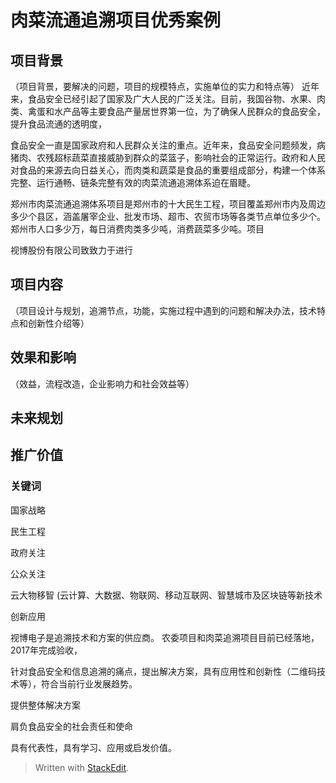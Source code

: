 
# 肉菜流通追溯项目优秀案例

## 项目背景

（项目背景，要解决的问题，项目的规模特点，实施单位的实力和特点等）
 近年来，食品安全已经引起了国家及广大人民的广泛关注。目前，我国谷物、水果、肉类、禽蛋和水产品等主要食品产量居世界第一位，为了确保人民群众的食品安全，提升食品流通的透明度，

食品安全一直是国家政府和人民群众关注的重点。近年来，食品安全问题频发，病猪肉、农残超标蔬菜直接威胁到群众的菜篮子，影响社会的正常运行。政府和人民对食品的来源去向日益关心，而肉类和蔬菜是食品的重要组成部分，构建一个体系完整、运行通畅、链条完整有效的肉菜流通追溯体系迫在眉睫。

郑州市肉菜流通追溯体系项目是郑州市的十大民生工程，项目覆盖郑州市内及周边多少个县区，涵盖屠宰企业、批发市场、超市、农贸市场等各类节点单位多少个。郑州市人口多少万，每日消费肉类多少吨，消费蔬菜多少吨。项目

视博股份有限公司致致力于进行
 




##  项目内容
（项目设计与规划，追溯节点，功能，实施过程中遇到的问题和解决办法，技术特点和创新性介绍等）







## 效果和影响
（效益，流程改造，企业影响力和社会效益等）


## 未来规划



## 推广价值



### 关键词

国家战略

民生工程

政府关注

公众关注

云大物移智 (云计算、大数据、物联网、移动互联网、智慧城市及区块链等新技术

创新应用

视博电子是追溯技术和方案的供应商。
农委项目和肉菜追溯项目目前已经落地，2017年完成验收，

针对食品安全和信息追溯的痛点，提出解决方案，具有应用性和创新性（二维码技术等），符合当前行业发展趋势。

提供整体解决方案

肩负食品安全的社会责任和使命


具有代表性，具有学习、应用或启发价值。

> Written with [StackEdit](https://stackedit.io/).
<!--stackedit_data:
eyJoaXN0b3J5IjpbLTcxNjk1NTUxMl19
-->